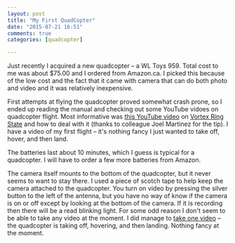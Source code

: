 ```yaml
---
layout: post
title: "My First QuadCopter"
date: "2015-07-21 16:51"
comments: true
categories: [quadcopter]

---
```


Just recently I acquired a new quadcopter &ndash; a WL Toys 959. Total cost to me was about $75.00 and I ordered from Amazon.ca. I picked this because of the low cost and the fact that it came with camera that can do both photo and video and it was relatively inexpensive.

First attempts at flying the quadcopter proved somewhat crash prone, so I ended up reading the manual and checking out some YouTube vidoes on quadcopter flight. Most informative was [this YouTube video](https://www.youtube.com/watch?v=LCret4rv0HE) on [Vortex Ring State](https://en.wikipedia.org/wiki/Vortex_ring_state) and how to deal with it (thanks to colleague Joel Martinez for the tip). I have a video of my first flight &ndash; it's nothing fancy I just wanted to take off, hover, and then land.

The batteries last about 10 minutes, which I guess is typical for a quadcopter. I will have to order a few more batteries from Amazon.

The camera itself mounts to the bottom of the quadcopter, but it never seems to want to stay there. I used a piece of scotch tape to help keep the camera attached to the quadcopter. You turn on video by pressing the silver button to the left of the antenna, but you have no way of know if the camera is on or off except by looking at the bottom of the camera. If it is recording then there will be a read blinking light. For some odd reason I don't seem to be able to take any video at the moment. I did manage to [take one video](/assets/FirstFlight.mp4) &ndash; the quadcopter is taking off, hovering, and then landing. Nothing fancy at the moment.
